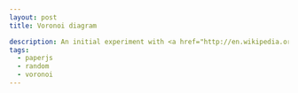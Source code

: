 ```yaml
---
layout: post
title: Voronoi diagram

description: An initial experiment with <a href="http://en.wikipedia.org/wiki/Voronoi_diagram">Voronoi diagrams</a>. The points for the cells are randomly generated and each cell has a random color brightness applied.
tags:
  - paperjs
  - random
  - voronoi
---
```

<script src="/pixelbits/js/rhill-voronoi-core.min.js"></script>
<script type="text/paperscript" canvas="canvas-0014">
  var voronoi =  new Voronoi();

  var bbox = {
    xl: 0,
    xr: view.bounds.width,
    yt: 0,
    yb: view.bounds.height
  };

  var sites       = generateRandomPoints(70);
  var diagram     = voronoi.compute(sites, bbox);
  var baseColor   = new Color('#3d9970');
  var strokeColor = new Color(0, 0, 0, 0.2);

  if (diagram) {
    for (var i = 0, l = sites.length; i < l; i++) {
	    var cell = diagram.cells[sites[i].voronoiId];
        if (cell) {
          var halfedges = cell.halfedges,
          length = halfedges.length;
        if (length > 2) {
          var points = [];
          for (var j = 0; j < length; j++) {
            v = halfedges[j].getEndpoint();
            points.push(new Point(v));
          }
          createPath(points);
        }
      }
    }
  }

  function generateRandomPoints(count) {
    var points = [];
    for (var i=0; i<count; i++) {
      x = getRandomInt(0, view.size.width);
      y = getRandomInt(0, view.size.height);
      points[i] = {'x':x, 'y':y};
    }
    return points;
  }

  function createPath(points) {
    var path = new Path();
    path.fillColor = generateColor(baseColor);
    path.strokeColor = strokeColor;
    path.closed = true;

    for (var i=0, l=points.length; i < l; i++) {
      path.add(points[i]);
    }
    return path;
  }

  function generateColor(baseColor) {
    var newColor = baseColor;
    var adjustment = getRandomInt(0, 10);
    newColor.brightness += adjustment / 1000;
    return newColor;
  }

  function getRandomInt(min, max) {
    return Math.floor(Math.random() * (max - min)) + min;
  }

</script>

<canvas id="canvas-0014"></canvas>
